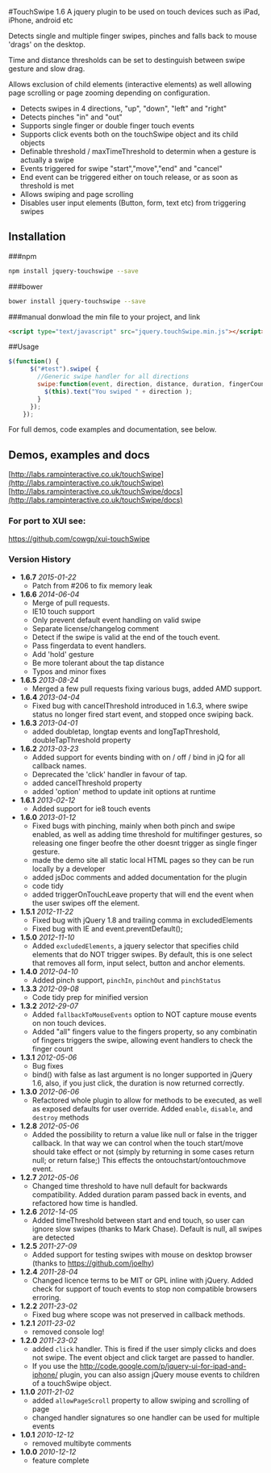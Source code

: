 #TouchSwipe 1.6 
A jquery plugin to be used on touch devices such as iPad, iPhone, android etc

Detects single and multiple finger swipes, pinches and falls back to mouse 'drags' on the desktop. 

Time and distance thresholds can be set to destinguish between swipe gesture and slow drag.

Allows exclusion of child elements (interactive elements) as well allowing page scrolling or page zooming depending on configuration.

* Detects swipes in 4 directions, "up", "down", "left" and "right"
* Detects pinches "in" and "out"
* Supports single finger or double finger touch events
* Supports click events both on the touchSwipe object and its child objects
* Definable threshold / maxTimeThreshold to determin when a gesture is actually a swipe
* Events triggered for swipe "start","move","end" and "cancel"
* End event can be triggered either on touch release, or as soon as threshold is met
* Allows swiping and page scrolling
* Disables user input elements (Button, form, text etc) from triggering swipes
			
## Installation  
###npm
````bash
npm install jquery-touchswipe --save
````
    
###bower 
````bash
bower install jquery-touchswipe --save
````
###manual
donwload the min file to your project, and link
````html
<script type="text/javascript" src="jquery.touchSwipe.min.js"></script>
````

##Usage
````javascript
$(function() {      
      $("#test").swipe( {
        //Generic swipe handler for all directions
        swipe:function(event, direction, distance, duration, fingerCount, fingerData) {
          $(this).text("You swiped " + direction );  
        }
      });
    });
````

For full demos, code examples and documentation, see below.

## Demos, examples and docs

[http://labs.rampinteractive.co.uk/touchSwipe](http://labs.rampinteractive.co.uk/touchSwipe)  
[http://labs.rampinteractive.co.uk/touchSwipe/docs](http://labs.rampinteractive.co.uk/touchSwipe/docs)

 

### For port to XUI see:
https://github.com/cowgp/xui-touchSwipe

### Version History

* **1.6.7** *2015-01-22*
    - Patch from #206 to fix memory leak
* **1.6.6** *2014-06-04*
    - Merge of pull requests.
    - IE10 touch support 
    - Only prevent default event handling on valid swipe
    - Separate license/changelog comment
    - Detect if the swipe is valid at the end of the touch event.
    - Pass fingerdata to event handlers. 
    - Add 'hold' gesture 
    - Be more tolerant about the tap distance
    - Typos and minor fixes
* **1.6.5** *2013-08-24*
    - Merged a few pull requests fixing various bugs, added AMD support.
* **1.6.4** *2013-04-04*
    - Fixed bug with cancelThreshold introduced in 1.6.3, where swipe status no longer fired start event, and stopped once swiping back.    
* **1.6.3** *2013-04-01*    
    - added doubletap, longtap events and longTapThreshold, doubleTapThreshold property
* **1.6.2**	*2013-03-23*
    - Added support for events binding with on / off / bind in jQ for all callback names.
    - Deprecated the 'click' handler in favour of tap.
    - added cancelThreshold property
    - added 'option' method to update init options at runtime
* **1.6.1** *2013-02-12*    
    - Added support for ie8 touch events
* **1.6.0** *2013-01-12*
 	- Fixed bugs with pinching, mainly when both pinch and swipe enabled, as well as adding time threshold for multifinger gestures, so releasing one finger beofre the other doesnt trigger as single finger gesture.
	- made the demo site all static local HTML pages so they can be run locally by a developer
	- added jsDoc comments and added documentation for the plugin	
	- code tidy
	- added triggerOnTouchLeave property that will end the event when the user swipes off the element.
* **1.5.1** *2012-11-22*	
	- Fixed bug with jQuery 1.8 and trailing comma in excludedElements
	- Fixed bug with IE and event.preventDefault();
* **1.5.0** *2012-11-10*
	- Added `excludedElements`, a jquery selector that specifies child elements that do NOT trigger swipes. By default, this is one select that removes all form, input select, button and anchor elements.
* **1.4.0** *2012-04-10*
	- Added pinch support, `pinchIn`, `pinchOut` and `pinchStatus`
* **1.3.3** *2012-09-08*
	- Code tidy prep for minified version
* **1.3.2** *2012-29-07*
	- Added `fallbackToMouseEvents` option to NOT capture mouse events on non touch devices.
	- Added "all" fingers value to the fingers property, so any combinatin of fingers triggers the swipe, allowing event handlers to check the finger count
* **1.3.1** *2012-05-06*
	- Bug fixes  
	- bind() with false as last argument is no longer supported in jQuery 1.6, also, if you just click, the duration is now returned correctly.
* **1.3.0** *2012-06-06*
	- Refactored whole plugin to allow for methods to be executed, as well as exposed defaults for user override. Added `enable`, `disable`, and `destroy` methods
* **1.2.8** *2012-05-06*
	- Added the possibility to return a value like null or false in the trigger callback. In that way we can control when the touch start/move should take effect or not (simply by returning in some cases return null; or return false;) This effects the ontouchstart/ontouchmove event.
* **1.2.7** *2012-05-06*
	- Changed time threshold to have null default for backwards compatibility. Added duration param passed back in events, and refactored how time is handled.
* **1.2.6** *2012-14-05*
 	- Added timeThreshold between start and end touch, so user can ignore slow swipes (thanks to Mark Chase). Default is null, all swipes are detected
* **1.2.5** *2011-27-09*
	- Added support for testing swipes with mouse on desktop browser (thanks to https://github.com/joelhy)
* **1.2.4** *2011-28-04*
	- Changed licence terms to be MIT or GPL inline with jQuery. Added check for support of touch events to stop non compatible browsers erroring.
* **1.2.2** *2011-23-02*
	- Fixed bug where scope was not preserved in callback methods. 
* **1.2.1** *2011-23-02*
	- removed console log!
* **1.2.0** *2011-23-02*
	- added `click` handler. This is fired if the user simply clicks and does not swipe. The event object and click target are passed to handler.
	- If you use the http://code.google.com/p/jquery-ui-for-ipad-and-iphone/ plugin, you can also assign jQuery mouse events to children of a touchSwipe object.
* **1.1.0** *2011-21-02* 
	- added `allowPageScroll` property to allow swiping and scrolling of page
	- changed handler signatures so one handler can be used for multiple events
* **1.0.1** *2010-12-12*
	- removed multibyte comments
* **1.0.0** *2010-12-12*
	- feature complete









